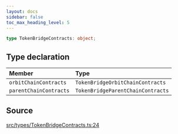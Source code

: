 ```yaml
---
layout: docs
sidebar: false
toc_max_heading_level: 5
---
```


```ts
type TokenBridgeContracts: object;
```

## Type declaration

| Member | Type |
| :------ | :------ |
| `orbitChainContracts` | `TokenBridgeOrbitChainContracts` |
| `parentChainContracts` | `TokenBridgeParentChainContracts` |

## Source

[src/types/TokenBridgeContracts.ts:24](https://github.com/OffchainLabs/arbitrum-orbit-sdk/blob/9d5595a042e42f7d6b9af10a84816c98ea30f330/src/types/TokenBridgeContracts.ts#L24)
